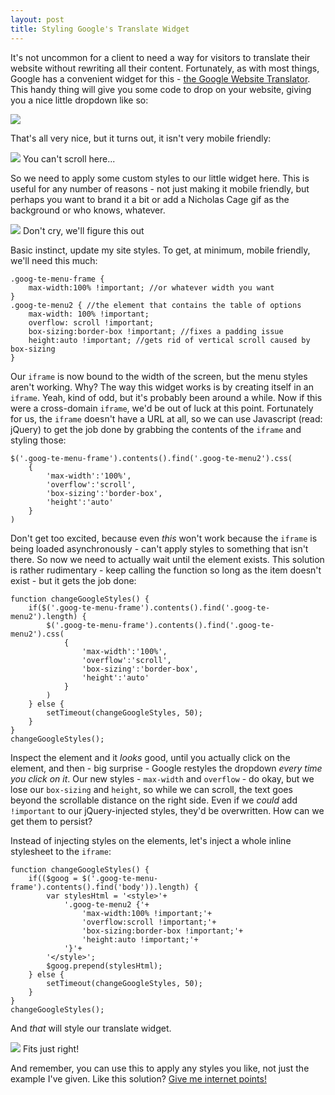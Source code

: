 ```yaml
---
layout: post
title: Styling Google's Translate Widget
---
```


It's not uncommon for a client to need a way for visitors to translate their website without rewriting all their content. Fortunately, as with most things, Google has a convenient widget for this - [the Google Website Translator](https://translate.google.com/manager/website/). This handy thing will give you some code to drop on your website, giving you a nice little dropdown like so:

<img src="{{ site.baseurl }}../build/images/6.3.15.translate.png">

That's all very nice, but it turns out, it isn't very mobile friendly:

<div class="caption-image">
	<img src="{{ site.baseurl }}../build/images/6.3.15.scroll.png">
	You can't scroll here...
</div>

So we need to apply some custom styles to our little widget here. This is useful for any number of reasons - not just making it mobile friendly, but perhaps you want to brand it a bit or add a Nicholas Cage gif as the background or who knows, whatever.

<div class="caption-image">
	<img src="http://38.media.tumblr.com/tumblr_lxam9v6F3n1r4etbjo1_r1_500.gif">
	Don't cry, we'll figure this out
</div>

Basic instinct, update my site styles. To get, at minimum, mobile friendly, we'll need this much:

```
.goog-te-menu-frame {
    max-width:100% !important; //or whatever width you want
}
.goog-te-menu2 { //the element that contains the table of options
    max-width: 100% !important;
    overflow: scroll !important;
    box-sizing:border-box !important; //fixes a padding issue
    height:auto !important; //gets rid of vertical scroll caused by box-sizing
}
```

Our `iframe` is now bound to the width of the screen, but the menu styles aren't working. Why? The way this widget works is by creating itself in an `iframe`. Yeah, kind of odd, but it's probably been around a while. Now if this were a cross-domain `iframe`, we'd be out of luck at this point. Fortunately for us, the `iframe` doesn't have a URL at all, so we can use Javascript (read: jQuery) to get the job done by grabbing the contents of the `iframe` and styling those:

```
$('.goog-te-menu-frame').contents().find('.goog-te-menu2').css(
    {
        'max-width':'100%',
        'overflow':'scroll',
        'box-sizing':'border-box',
        'height':'auto'
    }
)
```

Don't get too excited, because even _this_ won't work because the `iframe` is being loaded asynchronously - can't apply styles to something that isn't there. So now we need to actually wait until the element exists. This solution is rather rudimentary - keep calling the function so long as the item doesn't exist - but it gets the job done:

```
function changeGoogleStyles() {
    if($('.goog-te-menu-frame').contents().find('.goog-te-menu2').length) {
        $('.goog-te-menu-frame').contents().find('.goog-te-menu2').css(
            {
                'max-width':'100%',
                'overflow':'scroll',
                'box-sizing':'border-box',
                'height':'auto'
            }
        )
    } else {
        setTimeout(changeGoogleStyles, 50);
    }
}
changeGoogleStyles();
```

Inspect the element and it _looks_ good, until you actually click on the element, and then - big surprise - Google restyles the dropdown _every time you click on it_. Our new styles - `max-width` and `overflow` - do okay, but we lose our `box-sizing` and `height`, so while we can scroll, the text goes beyond the scrollable distance on the right side. Even if we _could_ add `!important` to our jQuery-injected styles, they'd be overwritten. How can we get them to persist?

Instead of injecting styles on the elements, let's inject a whole inline stylesheet to the `iframe`:

```
function changeGoogleStyles() {
    if(($goog = $('.goog-te-menu-frame').contents().find('body')).length) {
        var stylesHtml = '<style>'+
            '.goog-te-menu2 {'+
                'max-width:100% !important;'+
                'overflow:scroll !important;'+
                'box-sizing:border-box !important;'+
                'height:auto !important;'+
            '}'+
        '</style>';
        $goog.prepend(stylesHtml);
    } else {
        setTimeout(changeGoogleStyles, 50);
    }
}
changeGoogleStyles();
```

And _that_ will style our translate widget.

<div class="caption-image">
	<img src="{{ site.baseurl }}../build/images/6.3.15.fixed.png">
	Fits just right!
</div>

And remember, you can use this to apply any styles you like, not just the example I've given. Like this solution? [Give me internet points!](http://stackoverflow.com/questions/28027360/how-can-i-modify-shorten-width-of-the-drop-down-google-translate-widget-on-my/30511663#30511663)